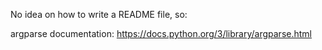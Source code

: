 No idea on how to write a README file, so:

argparse documentation: https://docs.python.org/3/library/argparse.html
